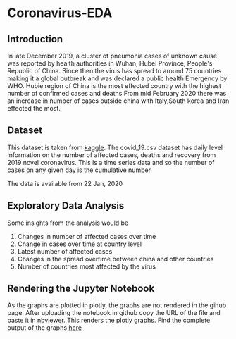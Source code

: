 # Coronavirus-EDA

## Introduction
In late December 2019, a cluster of pneumonia cases of unknown cause was reported by health authorities in Wuhan, Hubei Province, People's Republic of China. Since then the virus has spread to around 75 countries making it a global outbreak and was declared a public health Emergency by WHO.
Hubie region of China is the most effected country with the highest number of confirmed cases and deaths.From mid February 2020 there was an increase in number of cases outside china with Italy,South korea and Iran effected the most.

## Dataset
This dataset is taken from [kaggle](https://www.kaggle.com/sudalairajkumar/novel-corona-virus-2019-dataset). The covid_19.csv  dataset has daily level information on the number of affected cases, deaths and recovery from 2019 novel coronavirus. This is a time series data and so the number of cases on any given day is the cumulative number.

The data is available from 22 Jan, 2020

## Exploratory Data Analysis
Some insights from the analysis would be 

1. Changes in number of affected cases over time
2. Change in cases over time at country level
3. Latest number of affected cases
4. Changes in the spread overtime between china and other countries
5. Number of countries most affected by the virus

## Rendering the Jupyter Notebook
As the graphs are plotted in  plotly, the graphs are not rendered in the gihub page. After uploading the notebook in github copy the URL of the file and paste it in [nbviewer](https://nbviewer.jupyter.org/). This renders the plotly graphs.
Find the complete output of the graphs [here](https://nbviewer.jupyter.org/github/Alinahuda/Coronavirus-EDA/blob/master/coronavirus.ipynb)
